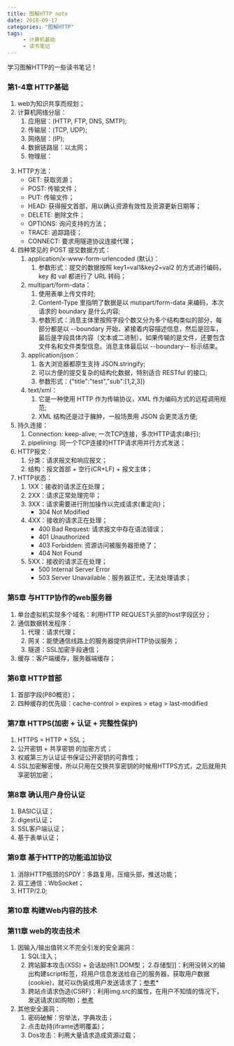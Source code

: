 ```yaml
---
title: 图解HTTP note
date: 2018-09-17
categories: "图解HTTP"
tags: 
     - 计算机基础
     - 读书笔记
---
```

学习图解HTTP的一些读书笔记！


### 第1-4章 HTTP基础

1. web为知识共享而规划；
2. 计算机网络分层：
    1. 应用层：(HTTP, FTP, DNS, SMTP);
    2. 传输层：(TCP, UDP);
    3. 网络层：(IP);
    4. 数据链路层：以太网；
    5. 物理层：  
<!-- more -->
3. HTTP方法：
    - GET: 获取资源；
    - POST: 传输文件；
    - PUT: 传输文件；
    - HEAD: 获得报文首部，用以确认资源有效性及资源更新日期等；
    - DELETE: 删除文件；
    - OPTIONS: 询问支持的方法；
    - TRACE: 追踪路径；
    - CONNECT: 要求用隧道协议连接代理；
4. 四种常见的 POST 提交数据方式：
    1. application/x-www-form-urlencoded (默认)：
        1. 参数形式：提交的数据按照 key1=val1&key2=val2 的方式进行编码，key 和 val 都进行了 URL 转码；
    2. multipart/form-data：
        1. 使用表单上传文件时; 
        2. Content-Type 里指明了数据是以 mutipart/form-data 来编码，本次请求的 boundary 是什么内容;
        3. 参数形式：消息主体里按照字段个数又分为多个结构类似的部分，每部分都是以 --boundary 开始，紧接着内容描述信息，然后是回车，最后是字段具体内容（文本或二进制）。如果传输的是文件，还要包含文件名和文件类型信息。消息主体最后以 --boundary-- 标示结束。
    3. application/json：
        1. 各大浏览器都原生支持 JSON.stringify;
        2. 可以方便的提交复杂的结构化数据，特别适合 RESTful 的接口;
        3. 参数形式：{"title":"test","sub":[1,2,3]} 
    4. text/xml：
        1. 它是一种使用 HTTP 作为传输协议，XML 作为编码方式的远程调用规范;
        2. XML 结构还是过于臃肿，一般场景用 JSON 会更灵活方便;
5. 持久连接：
    1. Connection: keep-alive; 一次TCP连接，多次HTTP请求(串行);
    2. pipelining: 同一个TCP连接的HTTP请求用并行方式发送；
6. HTTP报文：
    1. 分类：请求报文和响应报文；
    2. 结构：报文首部 + 空行(CR+LF) + 报文主体；
7. HTTP状态：
    1. 1XX：接收的请求正在处理；
    2. 2XX：请求正常处理完毕；
    3. 3XX：请求需要进行附加操作以完成请求(重定向)；
        - 304 Not Modified
    4. 4XX：接收的请求正在处理；
        - 400 Bad Request: 请求报文中存在语法错误；
        - 401 Unauthorized
        - 403 Forbidden: 资源访问被服务器拒绝了；
        - 404 Not Found
    5. 5XX：接收的请求正在处理；
        - 500 Internal Server Error
        - 503 Server Unavailable：服务器正忙，无法处理请求；

### 第5章 与HTTP协作的web服务器

1. 单台虚拟机实现多个域名：利用HTTP REQUEST头部的host字段区分；
2. 通信数据转发程序：
    1. 代理：请求代理；
    2. 网关：能使通信线路上的服务器提供非HTTP协议服务；
    3. 隧道：SSL加密手段通信；
3. 缓存：客户端缓存，服务器端缓存；

### 第6章 HTTP首部

1. 首部字段(P80概览)；
2. 四种缓存的优先级：cache-control > expires > etag > last-modified

### 第7章 HTTPS(加密 + 认证 + 完整性保护)

1. HTTPS = HTTP + SSL；
2. 公开密钥 + 共享密钥 的加密方式；
3. 权威第三方认证证书保证公开密钥的可靠性；
4. SSL加密解密慢，所以只用在交换共享密钥的时候用HTTPS方式，之后就用共享密钥加密；

### 第8章 确认用户身份认证

1. BASIC认证；
2. digest认证；
3. SSL客户端认证；
4. 基于表单认证；

### 第9章 基于HTTP的功能追加协议

1. 消除HTTP瓶颈的SPDY：多路复用，压缩头部，推送功能；
2. 双工通信：WbSocket；
3. HTTP/2.0;

### 第10章 构建Web内容的技术

### 第11章 web的攻击技术

1. 因输入/输出值转义不完全引发的安全漏洞：
    1. SQL注入；
    2. 跨站脚本攻击(XSS) + 会话劫持[1.DOM型； 2.存储型]]：利用没转义的输出构建script标签，将用户信息发送给自己的服务器，获取用户数据(cookie)，就可以伪装成用户发送请求了；[参考](https://tech.meituan.com/fe_security.html)*
    3. 跨站点请求伪造(CSRF)：利用img.src的属性，在用户不知情的情况下，发送请求(如购物)；[参考](https://tech.meituan.com/fe_security_csrf.html)
2. 其他安全漏洞：
    1. 密码破解：穷举法，字典攻击；
    2. 点击劫持(iframe透明覆盖)；
    3. Dos攻击：利用大量请求造成资源过载；